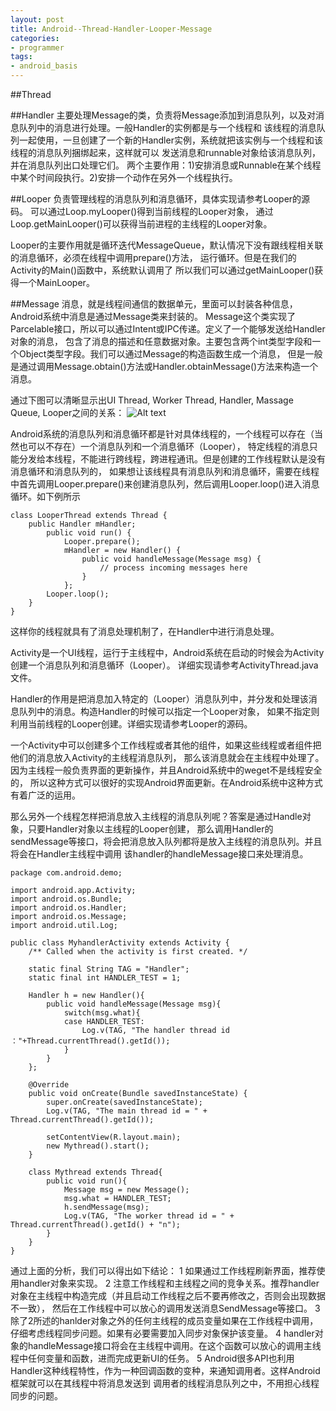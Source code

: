 ```yaml
---
layout: post
title: Android--Thread-Handler-Looper-Message
categories:
- programmer
tags:
- android_basis
---
```



##Thread


##Handler
主要处理Message的类，负责将Message添加到消息队列，以及对消息队列中的消息进行处理。一般Handler的实例都是与一个线程和
该线程的消息队列一起使用，一旦创建了一个新的Handler实例，系统就把该实例与一个线程和该线程的消息队列捆绑起来，这样就可以
发送消息和runnable对象给该消息队列，并在消息队列出口处理它们。
两个主要作用：1)安排消息或Runnable在某个线程中某个时间段执行。2)安排一个动作在另外一个线程执行。


##Looper
负责管理线程的消息队列和消息循环，具体实现请参考Looper的源码。 
可以通过Loop.myLooper()得到当前线程的Looper对象，
通过Loop.getMainLooper()可以获得当前进程的主线程的Looper对象。

Looper的主要作用就是循环迭代MessageQueue，默认情况下没有跟线程相关联的消息循环，必须在线程中调用prepare()方法，
运行循环。但是在我们的Activity的Main()函数中，系统默认调用了
所以我们可以通过getMainLooper()获得一个MainLooper。


##Message
消息，就是线程间通信的数据单元，里面可以封装各种信息，Android系统中消息是通过Message类来封装的。
Message这个类实现了Parcelable接口，所以可以通过Intent或IPC传递。定义了一个能够发送给Handler对象的消息，
包含了消息的描述和任意数据对象。主要包含两个int类型字段和一个Object类型字段。我们可以通过Message的构造函数生成一个消息，
但是一般是通过调用Message.obtain()方法或Handler.obtainMessage()方法来构造一个消息。


通过下图可以清晰显示出UI Thread, Worker Thread, Handler, Massage Queue, Looper之间的关系：
![Alt text](http://zhongguomin.github.io/blog/media/images/2014/Anddroid--Thread-Handler-Looper-Message_01.png "Anddroid--Thread-Handler-Looper-Message_01.png")



Android系统的消息队列和消息循环都是针对具体线程的，一个线程可以存在（当然也可以不存在）一个消息队列和一个消息循环（Looper），
特定线程的消息只能分发给本线程，不能进行跨线程，跨进程通讯。但是创建的工作线程默认是没有消息循环和消息队列的，
如果想让该线程具有消息队列和消息循环，需要在线程中首先调用Looper.prepare()来创建消息队列，然后调用Looper.loop()进入消息循环。如下例所示

	class LooperThread extends Thread {
		public Handler mHandler;
			public void run() {
				Looper.prepare();
				mHandler = new Handler() {
					public void handleMessage(Message msg) {
						// process incoming messages here
					}
				};
			Looper.loop();
		}
	}

这样你的线程就具有了消息处理机制了，在Handler中进行消息处理。


Activity是一个UI线程，运行于主线程中，Android系统在启动的时候会为Activity创建一个消息队列和消息循环（Looper）。
详细实现请参考ActivityThread.java文件。

Handler的作用是把消息加入特定的（Looper）消息队列中，并分发和处理该消息队列中的消息。构造Handler的时候可以指定一个Looper对象，
如果不指定则利用当前线程的Looper创建。详细实现请参考Looper的源码。


一个Activity中可以创建多个工作线程或者其他的组件，如果这些线程或者组件把他们的消息放入Activity的主线程消息队列，
那么该消息就会在主线程中处理了。因为主线程一般负责界面的更新操作，并且Android系统中的weget不是线程安全的，
所以这种方式可以很好的实现Android界面更新。在Android系统中这种方式有着广泛的运用。

那么另外一个线程怎样把消息放入主线程的消息队列呢？答案是通过Handle对象，只要Handler对象以主线程的Looper创建，
那么调用Handler的sendMessage等接口，将会把消息放入队列都将是放入主线程的消息队列。并且将会在Handler主线程中调用
该handler的handleMessage接口来处理消息。
	
	package com.android.demo;

	import android.app.Activity;
	import android.os.Bundle;
	import android.os.Handler;
	import android.os.Message;
	import android.util.Log;

	public class MyhandlerActivity extends Activity {
		/** Called when the activity is first created. */

		static final String TAG = "Handler";
		static final int HANDLER_TEST = 1;

		Handler h = new Handler(){
			public void handleMessage(Message msg){
				switch(msg.what){
				case HANDLER_TEST:
					Log.v(TAG, "The handler thread id ："+Thread.currentThread().getId());
				}
			}
		};

		@Override
		public void onCreate(Bundle savedInstanceState) {
			super.onCreate(savedInstanceState);
			Log.v(TAG, "The main thread id = " + Thread.currentThread().getId());

			setContentView(R.layout.main);
			new Mythread().start();
		}

		class Mythread extends Thread{
			public void run(){
				Message msg = new Message();
				msg.what = HANDLER_TEST;
				h.sendMessage(msg);
				Log.v(TAG, "The worker thread id = " + Thread.currentThread().getId() + "n");
			}
		}
	}


通过上面的分析，我们可以得出如下结论：
1	如果通过工作线程刷新界面，推荐使用handler对象来实现。
2	注意工作线程和主线程之间的竞争关系。推荐handler对象在主线程中构造完成（并且启动工作线程之后不要再修改之，否则会出现数据不一致），
	然后在工作线程中可以放心的调用发送消息SendMessage等接口。
3	除了2所述的hanlder对象之外的任何主线程的成员变量如果在工作线程中调用，仔细考虑线程同步问题。如果有必要需要加入同步对象保护该变量。
4	handler对象的handleMessage接口将会在主线程中调用。在这个函数可以放心的调用主线程中任何变量和函数，进而完成更新UI的任务。
5	Android很多API也利用Handler这种线程特性，作为一种回调函数的变种，来通知调用者。这样Android框架就可以在其线程中将消息发送到
	调用者的线程消息队列之中，不用担心线程同步的问题。





